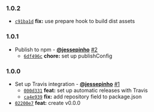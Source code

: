 ### 1.0.2

* [`c91ba1d`](https://github.com/groupon/tiquette/commit/c91ba1dc2c9c1801fca37458c96a0a9f58e33d67) **fix:** use prepare hook to build dist assets


### 1.0.1

* Publish to npm - **[@jessepinho](https://github.com/jessepinho)** [#2](https://github.com/groupon/tiquette/pull/2)
  - [`6df496c`](https://github.com/groupon/tiquette/commit/6df496c6e544daa4f13b485739f55c1856aad111) **chore:** set up publishConfig


### 1.0.0

* Set up Travis integration - **[@jessepinho](https://github.com/jessepinho)** [#1](https://github.com/groupon/tiquette/pull/1)
  - [`000d331`](https://github.com/groupon/tiquette/commit/000d331036144b9648d9fce66ab71b06f33bba7c) **feat:** set up automatic releases with Travis
  - [`ca4e939`](https://github.com/groupon/tiquette/commit/ca4e939963addaba4519aa43f1b46c8e08cd9cfb) **fix:** add repository field to package.json
* [`02200e7`](https://github.com/groupon/tiquette/commit/02200e706ab5643a64a7a2b3b04d6b00332a8536) **feat:** create v0.0.0
